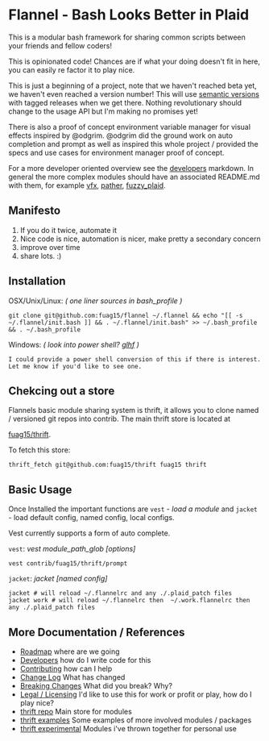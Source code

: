 # Flannel - Bash Looks Better in Plaid

This is a modular bash framework for sharing common scripts between your friends and fellow coders!

This is opinionated code! Chances are if what your doing doesn't fit in here, you can easily re factor it to play nice.

This is just a beginning of a project, note that we haven't reached beta yet, we haven't even reached a version number! This will use [semantic versions][semantic-versioning-org] with tagged releases when we get there. Nothing revolutionary should change to the usage API but I'm making no promises yet!

There is also a proof of concept environment variable manager for visual effects inspired by @odgrim. @odgrim did the ground work on auto completion and prompt as well as inspired this whole project / provided the specs and use cases for environment manager proof of concept.

For a more developer oriented overview see the [developers][developers-md] markdown. In general the more complex modules should have an associated README.md with them, for example [vfx][vfx-readme], [pather][pather-readme], [fuzzy_plaid][fuzzy_plaid-readme].

## Manifesto

1. If you do it twice, automate it
2. Nice code is nice, automation is nicer, make pretty a secondary concern
3. improve over time
4. share lots. :)

## Installation

OSX/Unix/Linux: *( one liner sources in bash_profile )*

    git clone git@github.com:fuag15/flannel ~/.flannel && echo "[[ -s ~/.flannel/init.bash ]] && . ~/.flannel/init.bash" >> ~/.bash_profile && . ~/.bash_profile

Windows: *( look into power shell? [glhf][msdn-powershell] )*

    I could provide a power shell conversion of this if there is interest. Let me know if you'd like to see one.

## Chekcing out a store

Flannels basic module sharing system is thrift, it allows you to clone named / versioned git repos into contrib. The main thrift store is located at

[fuag15/thrift][thrift-repo].

To fetch this store:

    thrift_fetch git@github.com:fuag15/thrift fuag15 thrift

## Basic Usage

Once Installed the important functions are `vest` - *load a module* and `jacket` - load default config, named config, local configs.

Vest currently supports a form of auto complete.

`vest`: *vest module_path_glob [options]*

    vest contrib/fuag15/thrift/prompt

`jacket`: *jacket [named config]*

    jacket # will reload ~/.flannelrc and any ./.plaid_patch files
    jacket work # will reload ~/.flannelrc then  ~/.work.flannelrc then any ./.plaid_patch files

## More Documentation / References

- [Roadmap][roadmap-md] where are we going
- [Developers][developers-md] how do I write code for this
- [Contributing][contributing-md] how can I help
- [Change Log][changelog-md] What has changed
- [Breaking Changes][breaking-changes-md] What did you break? Why?
- [Legal / Licensing][legal-licensing-md] I'd like to use this for work or profit or play, how do I play nice?
- [thrift repo][thrift-repo] Main store for modules
- [thrift examples][thrift-examples-repo] Some examples of more involved modules / packages
- [thrift experimental][thrift-experimental-repo] Modules i've thrown together for personal use

[msdn-powershell]: http://msdn.microsoft.com/en-us/library/dd835506(v=VS.85).aspx "Microsoft Developer Network"
[semantic-versioning-org]: http://semver.org/ "Semantic Versioning Overview"
[roadmap-md]: http://github.com/fuag15/flannel/blob/master/ROAD_MAP.md "Road Map Markdown"
[developers-md]: http://github.com/fuag15/flannel/blob/master/DEVELOPERS.md "Developers Markdown"
[contributing-md]: http://github.com/fuag15/flannel/blob/master/CONTRIBUTING.md "Contributing Markdown"
[changelog-md]: http://github.com/fuag15/flannel/blob/master/CHANGELOG.md "Changelog Markdown"
[breaking-changes-md]: http://github.com/fuag15/flannel/blob/master/BREAKING_CHANGES.md "Breaking Changes Markdown"
[legal-licensing-md]: http://github.com/fuag15/flannel/blob/master/LEGAL_LICENSING.md "Legal and Licensing information"
[vfx-readme]: http://github.com/fuag15/thrift-examples/blob/master/vfx/README.md "Vfx Documentation"
[fuzzy_plaid-readme]: http://github.com/fuag15/flannel/blob/master/fuzzy_plaid/README.md "Flannel Core Documentation"
[pather-readme]: http://github.com/fuag15/flannel/blob/master/pather/README.md "Pather Documentation"
[thrift-repo]: http://github.com/fuag15/thrift/blob/master/README.md "Main thrift store"
[thrift-examples-repo]: http://github.com/fuag15/thrift-examples/blob/master/README.md "Thrift examples"
[thrift-experimental-repo]: http://github.com/fuag15/thrift-experimental/blob/master/README.md "Thrift experimental"
